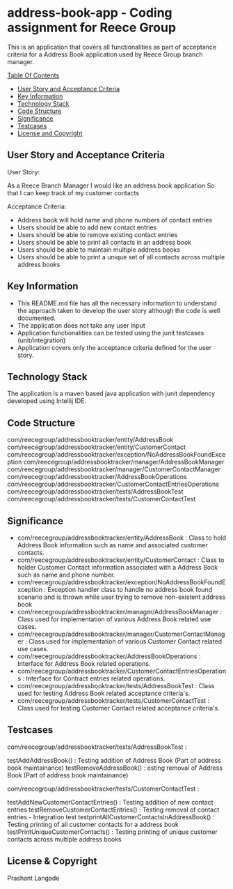 # address-book-app - Coding assignment for Reece Group

This is an application that covers all functionalities as part of acceptance criteria for a Address Book application used by Reece Group branch manager.

[Table Of Contents]()
* [User Story and Acceptance Criteria](#user-story-and-acceptance-criteria)
* [Key Information](#key-information)
* [Technology Stack](#technology-stack)
* [Code Structure](#code-structure)
* [Significance](#significance)
* [Testcases](#testcases)
* [License and Copyright](#license-and-copyright)

## User Story and Acceptance Criteria

User Story:

As a Reece Branch Manager
I would like an address book application
So that I can keep track of my customer contacts

Acceptance Criteria:

* Address book will hold name and phone numbers of contact entries
* Users should be able to add new contact entries
* Users should be able to remove existing contact entries
* Users should be able to print all contacts in an address book
* Users should be able to maintain multiple address books
* Users should be able to print a unique set of all contacts across multiple address books

## Key Information

* This README.md file has all the necessary information to understand the approach taken to develop the user story although the code is well documented.
* The application does not take any user input
* Application functionalities can be tested using the junit testcases (unit/integration)
* Application covers only the acceptance criteria defined for the user story.

## Technology Stack

   The application is a maven based java application with junit dependency developed using Intellij IDE.
   
## Code Structure
   
com/reecegroup/addressbooktracker/entity/AddressBook
com/reecegroup/addressbooktracker/entity/CustomerContact
com/reecegroup/addressbooktracker/exception/NoAddressBookFoundException
com/reecegroup/addressbooktracker/manager/AddressBookManager
com/reecegroup/addressbooktracker/manager/CustomerContactManager
com/reecegroup/addressbooktracker/AddressBookOperations
com/reecegroup/addressbooktracker/CustomerContactEntriesOperations
com/reecegroup/addressbooktracker/tests/AddressBookTest
com/reecegroup/addressbooktracker/tests/CustomerContactTest

## Significance

* com/reecegroup/addressbooktracker/entity/AddressBook : Class to hold Address Book information such as name and associated customer contacts.
* com/reecegroup/addressbooktracker/entity/CustomerContact : Class to holder Customer Contact information associated with a Address Book such as name and phone number.
* com/reecegroup/addressbooktracker/exception/NoAddressBookFoundException : Exception handler class to handle no address book found scenario and is thrown while user trying to remove non-existent address book
* com/reecegroup/addressbooktracker/manager/AddressBookManager : Class used for implementation of various Address Book related use cases.
* com/reecegroup/addressbooktracker/manager/CustomerContactManager : Class used for implementation of various Customer Contact related use cases.
* com/reecegroup/addressbooktracker/AddressBookOperations : Interface for Address Book related operations.
* com/reecegroup/addressbooktracker/CustomerContactEntriesOperations : Interface for Contract entries related operations.
* com/reecegroup/addressbooktracker/tests/AddressBookTest : Class used for testing Address Book related acceptance criteria's.
* com/reecegroup/addressbooktracker/tests/CustomerContactTest : Class used for testing Customer Contact related acceptance criteria's.

## Testcases

com/reecegroup/addressbooktracker/tests/AddressBookTest :

testAddAddressBook() : Testing addition of Address Book (Part of address book maintainance)
testRemoveAddressBook() : esting removal of Address Book (Part of address book maintainance)

com/reecegroup/addressbooktracker/tests/CustomerContactTest  :

testAddNewCustomerContactEntries() : Testing addition of new contact entries
testRemoveCustomerContactEntries() : Testing removal of contact entries - Integration test
testprintAllCustomerContactsInAddressBook() : Testing printing of all customer contacts for a address book
testPrintUniqueCustomerContacts() : Testing printing of unique customer contacts across multiple address books

## License & Copyright
Prashant Langade

